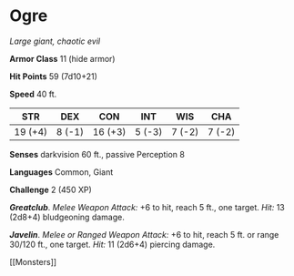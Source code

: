 # Ogre

*Large giant, chaotic evil*

**Armor Class** 11 (hide armor)

**Hit Points** 59 (7d10+21)

**Speed** 40 ft.

| STR     | DEX    | CON     | INT    | WIS    | CHA    |
|---------|--------|---------|--------|--------|--------|
| 19 (+4) | 8 (-1) | 16 (+3) | 5 (-3) | 7 (-2) | 7 (-2) |

**Senses** darkvision 60 ft., passive Perception 8

**Languages** Common, Giant

**Challenge** 2 (450 XP)


***Greatclub***. *Melee Weapon Attack:* +6 to hit, reach 5 ft., one target. *Hit:* 13 (2d8+4) bludgeoning damage.

***Javelin***. *Melee or Ranged Weapon Attack:* +6 to hit, reach 5 ft. or range 30/120 ft., one target. *Hit:* 11 (2d6+4) piercing damage.


[[Monsters]]